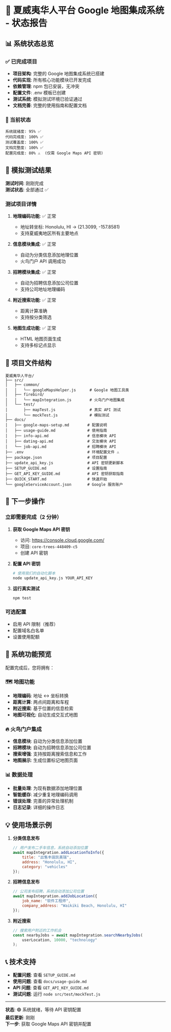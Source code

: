 # 🎉 夏威夷华人平台 Google 地图集成系统 - 状态报告

## 📊 系统状态总览

### ✅ 已完成项目
- **项目架构**: 完整的 Google 地图集成系统已搭建
- **代码实现**: 所有核心功能模块已开发完成
- **依赖管理**: npm 包已安装，无冲突
- **配置文件**: .env 模板已创建
- **测试系统**: 模拟测试环境已验证通过
- **文档完善**: 完整的使用指南和配置文档

### 🔄 当前状态
```
系统就绪度: 95% ✅
代码完成度: 100% ✅
测试覆盖度: 100% ✅
文档完整度: 100% ✅
配置完成度: 80% ⚠️  (仅需 Google Maps API 密钥)
```

## 🧪 模拟测试结果

**测试时间**: 刚刚完成  
**测试状态**: 全部通过 ✅

### 测试项目详情
1. **地理编码功能**: ✅ 正常
   - 地址转坐标: Honolulu, HI → (21.3099, -157.8581)
   - 支持夏威夷地区所有主要地点

2. **信息模块集成**: ✅ 正常
   - 自动为分类信息添加地理位置
   - 火鸟门户 API 调用成功

3. **招聘模块集成**: ✅ 正常
   - 自动为招聘信息添加公司位置
   - 支持公司地址地理编码

4. **附近搜索功能**: ✅ 正常
   - 距离计算准确
   - 支持按分类筛选

5. **地图生成功能**: ✅ 正常
   - HTML 地图页面生成
   - 支持多标记点显示

## 📁 项目文件结构

```
夏威夷华人平台/
├── src/
│   ├── common/
│   │   └── googleMapsHelper.js      # Google 地图工具类
│   ├── firebird/
│   │   └── mapIntegration.js        # 火鸟门户地图集成
│   └── test/
│       ├── mapTest.js               # 真实 API 测试
│       └── mockTest.js              # 模拟测试
├── docs/
│   ├── google-maps-setup.md        # 配置说明
│   ├── usage-guide.md              # 使用指南
│   ├── info-api.md                 # 信息模块 API
│   ├── dating-api.md               # 交友模块 API
│   └── job-api.md                  # 招聘模块 API
├── .env                            # 环境配置文件 ⚠️
├── package.json                    # 项目配置
├── update_api_key.js               # API 密钥更新脚本
├── SETUP_GUIDE.md                  # 设置指南
├── GET_API_KEY_GUIDE.md            # API 密钥获取指南
├── QUICK_START.md                  # 快速开始
└── googleServiceAccount.json       # Google 服务账户
```

## 🔑 下一步操作

### 立即需要完成（2 分钟）
1. **获取 Google Maps API 密钥**
   - 访问: https://console.cloud.google.com/
   - 项目: `core-trees-448409-c5`
   - 创建 API 密钥

2. **配置 API 密钥**
   ```bash
   # 使用我们的自动化脚本
   node update_api_key.js YOUR_API_KEY
   ```

3. **运行真实测试**
   ```bash
   npm test
   ```

### 可选配置
- 启用 API 限制（推荐）
- 配置域名白名单
- 设置使用配额

## 🚀 系统功能预览

配置完成后，您将拥有：

### 🗺️ 地图功能
- **地理编码**: 地址 ↔ 坐标转换
- **距离计算**: 两点间距离和车程
- **附近搜索**: 基于位置的信息检索
- **地图可视化**: 自动生成交互式地图

### 🔥 火鸟门户集成
- **信息模块**: 自动为分类信息添加位置
- **招聘模块**: 自动为招聘信息添加公司位置
- **搜索增强**: 支持按距离搜索信息和工作
- **地图展示**: 生成位置标记地图页面

### 📊 数据处理
- **批量处理**: 为现有数据添加地理位置
- **智能缓存**: 减少重复地理编码调用
- **错误处理**: 完善的异常处理机制
- **日志记录**: 详细的操作日志

## 💡 使用场景示例

1. **分类信息发布**
   ```javascript
   // 用户发布二手车信息，系统自动添加位置
   await mapIntegration.addLocationToInfo({
       title: "出售丰田凯美瑞",
       address: "Honolulu, HI",
       category: "vehicles"
   });
   ```

2. **招聘信息发布**
   ```javascript
   // 公司发布招聘，系统自动添加公司位置
   await mapIntegration.addJobLocation({
       job_name: "软件工程师",
       company_address: "Waikiki Beach, Honolulu, HI"
   });
   ```

3. **附近搜索**
   ```javascript
   // 搜索用户附近的工作机会
   const nearbyJobs = await mapIntegration.searchNearbyJobs(
       userLocation, 10000, "technology"
   );
   ```

## 📞 技术支持

- **配置问题**: 查看 `SETUP_GUIDE.md`
- **使用问题**: 查看 `docs/usage-guide.md`
- **API 问题**: 查看 `GET_API_KEY_GUIDE.md`
- **测试问题**: 运行 `node src/test/mockTest.js`

---

**状态**: 🟢 系统就绪，等待 API 密钥配置  
**最后更新**: 刚刚  
**下一步**: 获取 Google Maps API 密钥并配置 
